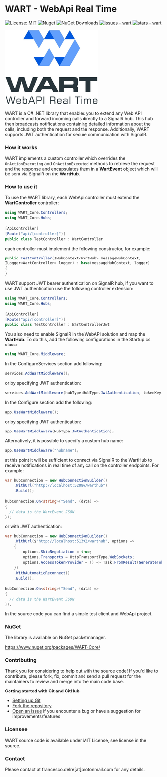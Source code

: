 # WART - WebApi Real Time

[![License: MIT](https://img.shields.io/badge/License-MIT-yellow.svg)](https://opensource.org/licenses/MIT)
[![Nuget](https://img.shields.io/nuget/v/WART-Core?style=plastic)](https://www.nuget.org/packages/WART-Core)
![NuGet Downloads](https://img.shields.io/nuget/dt/WART-Core)
[![issues - wart](https://img.shields.io/github/issues/engineering87/WART)](https://github.com/engineering87/WART/issues)
[![stars - wart](https://img.shields.io/github/stars/engineering87/WART?style=social)](https://github.com/engineering87/WART)

<img src="https://github.com/engineering87/WART/blob/develop/wart_logo.jpg" width="300">

WART is a C# .NET library that enables you to extend any Web API controller and forward incoming calls directly to a SignalR hub. This hub then broadcasts notifications containing detailed information about the calls, including both the request and the response. Additionally, WART supports JWT authentication for secure communication with SignalR.

### How it works
WART implements a custom controller which overrides the `OnActionExecuting` and `OnActionExecuted` methods to retrieve the request and the response and encapsulates them in a **WartEvent** object which will be sent via SignalR on the **WartHub**.

### How to use it

To use the WART library, each WebApi controller must extend the **WartController** controller:

```csharp
using WART_Core.Controllers;
using WART_Core.Hubs;

[ApiController]
[Route("api/[controller]")]
public class TestController : WartController
```

each controller must implement the following constructor, for example:

```csharp
public TestController(IHubContext<WartHub> messageHubContext, 
ILogger<WartController> logger) : base(messageHubContext, logger)
{
}
```

WART support JWT bearer authentication on SignalR hub, if you want to use JWT authentication use the following controller extension:

```csharp
using WART_Core.Controllers;
using WART_Core.Hubs;

[ApiController]
[Route("api/[controller]")]
public class TestController : WartControllerJwt
```

You also need to enable SignalR in the WebAPI solution and map the **WartHub**.
To do this, add the following configurations in the Startup.cs class:

```csharp
using WART_Core.Middleware;
```

In the ConfigureServices section add following:

```csharp
services.AddWartMiddleware();
```

or by specifying JWT authentication:


```csharp
services.AddWartMiddleware(hubType:HubType.JwtAuthentication, tokenKey:"password_here");
```

In the Configure section add the following:

```csharp
app.UseWartMiddleware();
```

or by specifying JWT authentication:

```csharp
app.UseWartMiddleware(HubType.JwtAuthentication);
```

Alternatively, it is possible to specify a custom hub name:

```csharp
app.UseWartMiddleware("hubname");
```

at this point it will be sufficient to connect via SignalR to the WartHub to receive notifications in real time of any call on the controller endpoints. 
For example:

```csharp
var hubConnection = new HubConnectionBuilder()
    .WithUrl("http://localhost:52086/warthub")
    .Build();
    
hubConnection.On<string>("Send", (data) =>
{
  // data is the WartEvent JSON
});
```

or with JWT authentication:

```csharp
var hubConnection = new HubConnectionBuilder()
    .WithUrl($"http://localhost:51392/warthub", options =>
    {
        options.SkipNegotiation = true;
        options.Transports = HttpTransportType.WebSockets;
        options.AccessTokenProvider = () => Task.FromResult(GenerateToken());
    })
    .WithAutomaticReconnect()
    .Build();
    
hubConnection.On<string>("Send", (data) =>
{
  // data is the WartEvent JSON
});
```

In the source code you can find a simple test client and WebApi project.

### NuGet

The library is available on NuGet packetmanager.

https://www.nuget.org/packages/WART-Core/

### Contributing
Thank you for considering to help out with the source code!
If you'd like to contribute, please fork, fix, commit and send a pull request for the maintainers to review and merge into the main code base.

**Getting started with Git and GitHub**

 * [Setting up Git](https://docs.github.com/en/get-started/getting-started-with-git/set-up-git)
 * [Fork the repository](https://docs.github.com/en/pull-requests/collaborating-with-pull-requests/working-with-forks/fork-a-repo)
 * [Open an issue](https://github.com/engineering87/WART/issues) if you encounter a bug or have a suggestion for improvements/features

### Licensee
WART source code is available under MIT License, see license in the source.

### Contact
Please contact at francesco.delre[at]protonmail.com for any details.
